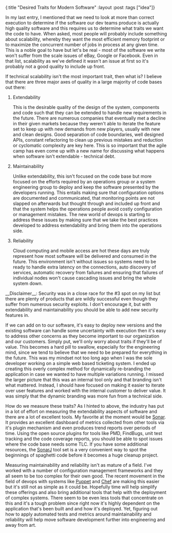 {:title "Desired Traits for Modern Software"
 :layout :post
 :tags ["idea"]}

In my last entry, I mentioned that we need to look at more than correct execution
to determine if the software our dev teams produce is actually high quality
software and this requires us to determine what traits we want the code to have.
When asked, most people will probably include something about scalability, whereby
they want the most efficient memory footprint or to maximize the concurrent number
of jobs in process at any given time. This is a noble goal to have but let's be
real - most of the software we write won't suffer from the scale issues of eBay,
Google or Facebook. Even in that list, scalability as we've defined it wasn't an
issue at first so it's probably not a good quality to include up front.

If technical scalability isn't the most important trait, then what is? I believe
that there are three major axes of quality in a large majority of code bases out
there:

1. Extendability

	This is the desirable quality of the design of the system, components and code
	such that they can be extended to handle new requirements in the future. There
	are numerous companies that eventually met a decline in their given markets because
	they weren't able to iterate the feature set to keep up with new demands from new
	players, usually with new and clean designs. Good separation of code boundaries,
	well designed APIs, constant refactoring to clean up previous mistakes and reduction
	or cyclomatic complexity are key here. This is so important that the agile camp
	has even come up with a new name for discussing what happens when software isn't
	extendable - technical debt.

2. Maintainability

	Unlike extendability, this isn't focused on the code base but more focused on the
	efforts required by an operations group or a system engineering group to deploy and
	keep the software presented by the developers running. This entails making sure that
	configuration options are documented and communicated, that monitoring points are not
	slapped on afterwards but thought through and included up front and that the system
	helps the operations people avoid costly configuration or management mistakes. The new
	world of devops is starting to address these issues by making sure that we take the
	best practices developed to address extendability and bring them into the operations
	side.

3. Reliability

	Cloud computing and mobile access are hot these days are truly represent how most
	software will be delivered and consumed in the future. This environment isn\'t without
	issues so systems need to be ready to handle extra latency on the connections, auto
	discovery of services, automatic recovery from failures and ensuring that failures of
	individual nodes won't cause cascading issues and bring the whole system down.


<div class="alert alert-info">
__Disclaimer__: Security was in a close race for the #3 spot on my list but there are
plenty of products that are wildly successful even though they suffer from numerous
security exploits. I don't encourage it, but with extendability and maintainability
you should be able to add new security features in.
</div>

If we can add on to our software, it's easy to deploy new versions and the
existing software can handle some uncertainty with execution then it's easy to
address other concerns as they become important to our organization and our
customers. Simply put, we'll only worry about traits if they'll be of value. This
becomes a hard pill to swallow, especially for the engineering mind, since we tend
to believe that we need to be prepared for everything in the future. This was my
mindset not too long ago when I was the sole developer working on a simple web
based ticketing system. I ended up creating this overly complex method for dynamically
re-branding the application in case we wanted to have multiple variations running.
I missed the larger picture that this was an internal tool only and that branding
isn't what mattered. Instead, I should have focused on making it easier to iterate
over user features and worked with the internal customer to deliver value. It was
simply that the dynamic branding was more fun from a technical side.

How do we measure these traits? As I hinted to above, the industry has put in a lot of
effort on measuring the extendability aspects of software and there are a lot of excellent
tools. My favorite at the moment would be [Sonar][sonar]. It provides an excellent
dashboard of metrics collected from other tools via it's plugin mechanism and even produces
trend reports over periods of time. Using the open source plugins for tools like PMD,
FindBugs, unit test tracking and the code coverage reports, you should be able to spot
issues where the code base needs some TLC. If you have some additional resources, the
[SonarJ][sonarj] tool set is a very convenient way to spot the beginnings of spaghetti
code before it becomes a huge cleanup project.

Measuring maintainability and reliability isn't as mature of a field. I've worked with
a number of configuration management frameworks and they all seem to be too complex for
their own good. The recent movement in the field of devops with systems like [Puppet][puppet]
and [Chef][chef] are making this easier but it's still not as simple as it could be. Hopefully
time will help simplify these offerings and also bring additional tools that help with the
deployment of complex systems. There seem to be even less tools that concentrate on this and
it's a tough problem since right now it's highly dependent on the application that's been
built and and how it's deployed. Yet, figuring out how to apply automated tests and metrics
 around maintainability and reliability will help move software development further into
 engineering and away from art.

[sonar]: http://www.sonarsource.org/
[sonarj]: http://www.hello2morrow.com/products/sonarj
[puppet]: http://www.puppetlabs.com
[chef]: http://wiki.opscode.com/display/chef/Home
